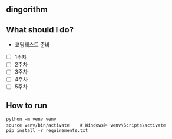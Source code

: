 ## dingorithm 

## What should I do?
- 코딩테스트 준비
- [ ] 1주차
- [ ] 2주차
- [ ] 3주차
- [ ] 4주차
- [ ] 5주차

## How to run
```
python -m venv venv
source venv/bin/activate    # Windows는 venv\Scripts\activate
pip install -r requirements.txt
```